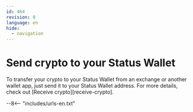 ```yaml
---
id: 464
revision: 0
language: en
hide:
  - navigation
---
```


# Send crypto to your Status Wallet

To transfer your crypto to your Status Wallet from an exchange or another wallet app, just send it to your Status Wallet address. For more details, check out [Receive crypto][receive-crypto].

--8<-- "includes/urls-en.txt"

